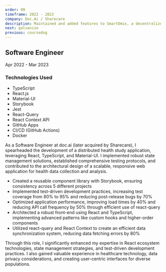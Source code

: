```yaml
---
order: 09
timeframe: 2022 - 2023
company: Doc.Ai / Sharecare
description: Maintained and added features to SmartOmix, a decentralized research platform and built npm modules for component use and API client communication.
next: galvanize
previous: coursedog
---
```


<!-- markdownlint-disable MD041 -->

## Software Engineer

Apr 2022 - Mar 2023

### Technologies Used

- TypeScript
- React.js
- Material-UI
- Storybook
- Jest
- React-Query
- React Context API
- GitHub Apps
- CI/CD (GitHub Actions)
- Docker

As a Software Engineer at doc.ai (later acquired by Sharecare), I spearheaded the development of a distributed health study application, leveraging React, TypeScript, and Material-UI. I implemented robust state management solutions, established comprehensive testing protocols, and contributed to the architectural design of a scalable, responsive web application for health data collection and analysis.

- Created a reusable component library with Storybook, ensuring consistency across 5 different projects
- Implemented test-driven development practices, increasing test coverage from 80% to 95% and reducing post-release bugs by 70%
- Optimized application performance, improving load times by 40% and reducing API call frequency by 50% through efficient use of react-query
- Architected a robust front-end using React and TypeScript, implementing advanced patterns like custom hooks and higher-order components
- Utilized react-query and React Context to create an efficient data synchronization system, reducing data fetching errors by 80%

Through this role, I significantly enhanced my expertise in React ecosystem technologies, state management strategies, and test-driven development practices. I also gained valuable experience in healthcare technology, data privacy considerations, and creating user-centric interfaces for diverse populations.
